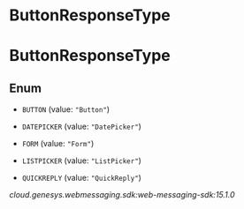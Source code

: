 # ButtonResponseType


# ButtonResponseType

## Enum


* `BUTTON` (value: `"Button"`)

* `DATEPICKER` (value: `"DatePicker"`)

* `FORM` (value: `"Form"`)

* `LISTPICKER` (value: `"ListPicker"`)

* `QUICKREPLY` (value: `"QuickReply"`)




_cloud.genesys.webmessaging.sdk:web-messaging-sdk:15.1.0_
